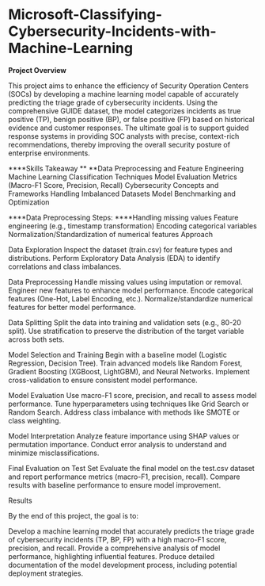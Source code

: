 # Microsoft-Classifying-Cybersecurity-Incidents-with-Machine-Learning




****Project Overview****

This project aims to enhance the efficiency of Security Operation Centers (SOCs) by developing a machine learning model capable of accurately predicting the triage grade of cybersecurity incidents. Using the comprehensive GUIDE dataset, the model categorizes incidents as true positive (TP), benign positive (BP), or false positive (FP) based on historical evidence and customer responses. The ultimate goal is to support guided response systems in providing SOC analysts with precise, context-rich recommendations, thereby improving the overall security posture of enterprise environments.

****Skills Takeaway ** **Data Preprocessing and Feature Engineering Machine Learning Classification Techniques Model Evaluation Metrics (Macro-F1 Score, Precision, Recall) Cybersecurity Concepts and Frameworks Handling Imbalanced Datasets Model Benchmarking and Optimization

****Data Preprocessing Steps: ****Handling missing values Feature engineering (e.g., timestamp transformation) Encoding categorical variables Normalization/Standardization of numerical features Approach

Data Exploration Inspect the dataset (train.csv) for feature types and distributions. Perform Exploratory Data Analysis (EDA) to identify correlations and class imbalances.

Data Preprocessing Handle missing values using imputation or removal. Engineer new features to enhance model performance. Encode categorical features (One-Hot, Label Encoding, etc.). Normalize/standardize numerical features for better model performance.

Data Splitting Split the data into training and validation sets (e.g., 80-20 split). Use stratification to preserve the distribution of the target variable across both sets.

Model Selection and Training Begin with a baseline model (Logistic Regression, Decision Tree). Train advanced models like Random Forest, Gradient Boosting (XGBoost, LightGBM), and Neural Networks. Implement cross-validation to ensure consistent model performance.

Model Evaluation Use macro-F1 score, precision, and recall to assess model performance. Tune hyperparameters using techniques like Grid Search or Random Search. Address class imbalance with methods like SMOTE or class weighting.

Model Interpretation Analyze feature importance using SHAP values or permutation importance. Conduct error analysis to understand and minimize misclassifications.

Final Evaluation on Test Set Evaluate the final model on the test.csv dataset and report performance metrics (macro-F1, precision, recall). Compare results with baseline performance to ensure model improvement.

Results

By the end of this project, the goal is to:

Develop a machine learning model that accurately predicts the triage grade of cybersecurity incidents (TP, BP, FP) with a high macro-F1 score, precision, and recall. Provide a comprehensive analysis of model performance, highlighting influential features. Produce detailed documentation of the model development process, including potential deployment strategies.
